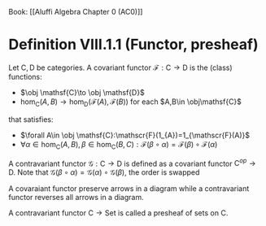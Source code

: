 Book: [[Aluffi Algebra Chapter 0 (AC0)]]
# Definition VIII.1.1 (Functor, presheaf)
Let $\mathsf{C},\mathsf{D}$ be categories.
A covariant functor $\mathscr{F}:\mathsf{C}\to \mathsf{D}$ is the (class) functions:
- $\obj \mathsf{C}\to \obj \mathsf{D}$
- $\hom_{\mathsf{C}}(A,B)\to \hom_{\mathsf{D}}(\mathscr{F}(A),\mathscr{F}(B))$ for each $A,B\in \obj\mathsf{C}$

that satisfies:
- $\forall A\in \obj \mathsf{C}:\mathscr{F}(1_{A})=1_{\mathscr{F}(A)}$
- $\forall \alpha\in \hom_{\mathsf{C}}(A,B),\beta\in \hom_{\mathsf{C}}(B,C):\mathscr{F}(\beta \circ \alpha)=\mathscr{F}(\beta)\circ \mathscr{F}(\alpha)$

A contravariant functor $\mathscr{G}:\mathsf{C}\to \mathsf{D}$ is defined as a covariant functor $\mathsf{C}^{op}\to \mathsf{D}$.
Note that $\mathscr{G}(\beta \circ \alpha)=\mathscr{G}(\alpha)\circ \mathscr{G}(\beta)$, the order is swapped

A covaraiant functor preserve arrows in a diagram while a contravariant functor reverses all arrows in a diagram.

A contravariant functor $\mathsf{C}\to \mathsf{Set}$ is called a presheaf of sets on $\mathsf{C}$.